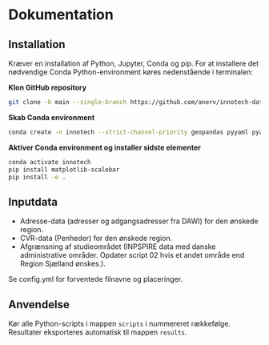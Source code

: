 # Dokumentation

## Installation

Kræver en installation af Python, Jupyter, Conda og pip. For at installere det nødvendige Conda Python-environment køres nedenstående i terminalen:

**Klon GitHub repository**

````bash
git clone -b main --single-branch https://github.com/anerv/innotech-data-processing --depth 1
````

**Skab Conda environment**
```bash
conda create -n innotech --strict-channel-priority geopandas pyyaml pyarrow overpy contextily h3-py ipykernel
```

**Aktiver Conda environment og installer sidste elementer**
````bash
conda activate innotech
pip install matplotlib-scalebar
pip install -e .
````

## Inputdata

- Adresse-data (adresser og adgangsadresser fra DAWI) for den ønskede region.
- CVR-data (Penheder) for den ønskede region.
- Afgrænsning af studieområdet (INPSPIRE data med danske administrative områder. Opdater script 02 hvis et andet område end Region Sjælland ønskes.). 

Se config.yml for forventede filnavne og placeringer.

## Anvendelse

Kør alle Python-scripts i mappen `scripts` i nummereret rækkefølge. Resultater eksporteres automatisk til mappen `results`.



